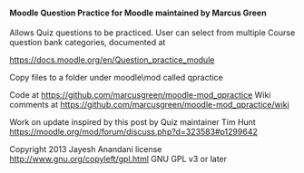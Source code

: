 #### Moodle Question Practice for Moodle maintained by Marcus Green

Allows Quiz questions to be practiced. User can select from multiple
Course question bank categories, documented at

https://docs.moodle.org/en/Question_practice_module

Copy files to a folder under moodle\mod called qpractice

Code at https://github.com/marcusgreen/moodle-mod_qpractice
Wiki comments at
https://github.com/marcusgreen/moodle-mod_qpractice/wiki

Work on update inspired by this post by Quiz maintainer Tim Hunt
https://moodle.org/mod/forum/discuss.php?d=323583#p1299642

Copyright 2013 Jayesh Anandani
license   http://www.gnu.org/copyleft/gpl.html GNU GPL v3 or later

